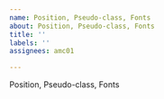 ```yaml
---
name: Position, Pseudo-class, Fonts
about: Position, Pseudo-class, Fonts
title: ''
labels: ''
assignees: amc01

---
```


Position, Pseudo-class, Fonts
